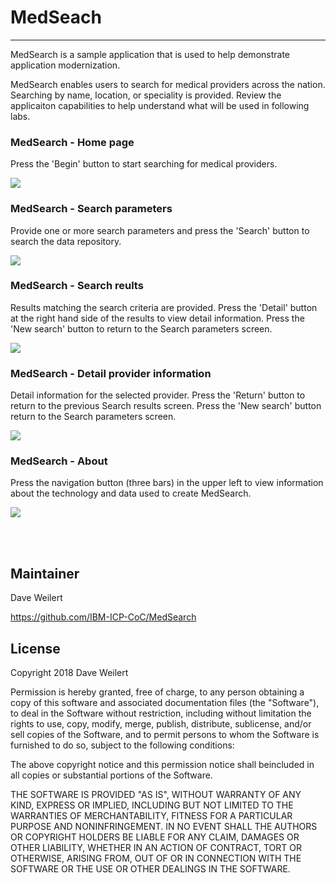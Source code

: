 # MedSeach
---

MedSearch is a sample application that is used to help demonstrate application modernization.

MedSearch enables users to search for medical providers across the nation. Searching by name, location, or speciality is provided.  Review the applicaiton capabilities to help understand what will be used in following labs.


### MedSearch - Home page

Press the 'Begin' button to start searching for medical providers.

![](images/medsearch01.png)


### MedSearch - Search parameters

Provide one or more search parameters and press the 'Search' button to search the data repository.

![](images/medsearch02.png)


### MedSearch - Search reults

Results matching the search criteria are provided. Press the 'Detail' button at the right hand side of the results to view detail information.  Press the 'New search' button to return to the Search parameters screen.
 

![](images/medsearch03.png)


### MedSearch - Detail provider information

Detail information for the selected provider.  Press the 'Return' button to return to the previous Search results screen.  Press the 'New search' button return to the Search parameters screen.

![](images/medsearch04.png)


### MedSearch - About

Press the navigation button (three bars) in the upper left to view information about the technology and data used to create MedSearch. 

![](images/medsearch05.png)




<br><br>

## Maintainer

Dave Weilert

https://github.com/IBM-ICP-CoC/MedSearch 


## License

Copyright 2018 Dave Weilert

Permission is hereby granted, free of charge, to any person obtaining a copy of this software and associated documentation files (the
"Software"), to deal in the Software without restriction, including without limitation the rights to use, copy, modify, merge, publish,
distribute, sublicense, and/or sell copies of the Software, and to permit persons to whom the Software is furnished to do so, subject to
the following conditions:

The above copyright notice and this permission notice shall beincluded in all copies or substantial portions of the Software.

THE SOFTWARE IS PROVIDED "AS IS", WITHOUT WARRANTY OF ANY KIND, EXPRESS OR IMPLIED, INCLUDING BUT NOT LIMITED TO THE WARRANTIES OF
MERCHANTABILITY, FITNESS FOR A PARTICULAR PURPOSE AND NONINFRINGEMENT. IN NO EVENT SHALL THE AUTHORS OR COPYRIGHT HOLDERS BE
LIABLE FOR ANY CLAIM, DAMAGES OR OTHER LIABILITY, WHETHER IN AN ACTION OF CONTRACT, TORT OR OTHERWISE, ARISING FROM, OUT OF OR IN CONNECTION
WITH THE SOFTWARE OR THE USE OR OTHER DEALINGS IN THE SOFTWARE.
